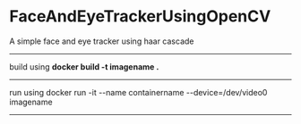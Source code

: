 # FaceAndEyeTrackerUsingOpenCV
A simple face and eye tracker using haar cascade
<hr>
build using <b>docker build -t imagename . </b>
<hr>
run using docker run -it --name containername --device=/dev/video0 imagename
<hr>
